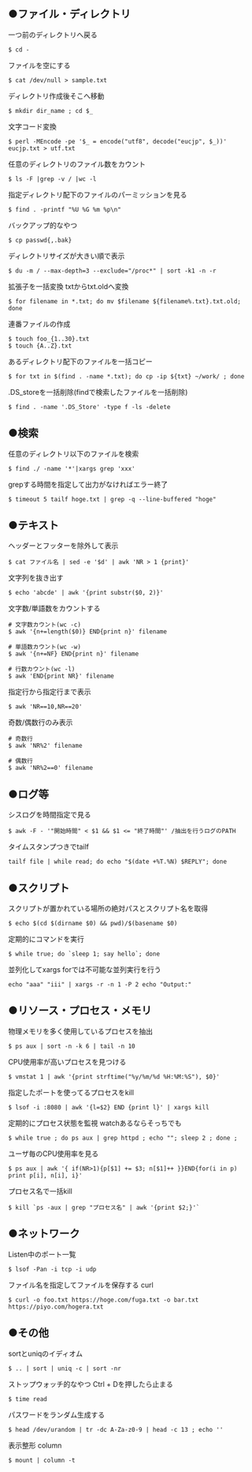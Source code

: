 ## ●ファイル・ディレクトリ

一つ前のディレクトリへ戻る<br>
```
$ cd -
```

ファイルを空にする<br>
```
$ cat /dev/null > sample.txt
```

ディレクトリ作成後そこへ移動<br>
```
$ mkdir dir_name ; cd $_
```

文字コード変換<br>
```
$ perl -MEncode -pe '$_ = encode("utf8", decode("eucjp", $_))' eucjp.txt > utf.txt
```

任意のディレクトリのファイル数をカウント<br>
```
$ ls -F |grep -v / |wc -l
```

指定ディレクトリ配下のファイルのパーミッションを見る<br>
```
$ find . -printf "%U %G %m %p\n"
```

バックアップ的なやつ<br>
```
$ cp passwd{,.bak}
```

ディレクトリサイズが大きい順で表示<br>
```
$ du -m / --max-depth=3 --exclude="/proc*" | sort -k1 -n -r
```

拡張子を一括変換  txtからtxt.oldへ変換<br>
```
$ for filename in *.txt; do mv $filename ${filename%.txt}.txt.old; done
```

連番ファイルの作成<br>
```
$ touch foo_{1..30}.txt
$ touch {A..Z}.txt
```

あるディレクトリ配下のファイルを一括コピー<br>
```
$ for txt in $(find . -name *.txt); do cp -ip ${txt} ~/work/ ; done
```

.DS_storeを一括削除(findで検索したファイルを一括削除)<br>
```
$ find . -name '.DS_Store' -type f -ls -delete
```

## ●検索
任意のディレクトリ以下のファイルを検索<br>
```
$ find ./ -name '*'|xargs grep 'xxx'
```

grepする時間を指定して出力がなければエラー終了<br>
```
$ timeout 5 tailf hoge.txt | grep -q --line-buffered "hoge"
```

## ●テキスト
ヘッダーとフッターを除外して表示<br>
```
$ cat ファイル名 | sed -e '$d' | awk 'NR > 1 {print}'
```

文字列を抜き出す<br>
```
$ echo 'abcde' | awk '{print substr($0, 2)}'
```

文字数/単語数をカウントする<br>
```
# 文字数カウント(wc -c)
$ awk '{n+=length($0)} END{print n}' filename

# 単語数カウント(wc -w)
$ awk '{n+=NF} END{print n}' filename

# 行数カウント(wc -l)
$ awk 'END{print NR}' filename
```

指定行から指定行まで表示<br>
```
$ awk 'NR==10,NR==20'
```

奇数/偶数行のみ表示<br>
```
# 奇数行
$ awk 'NR%2' filename

# 偶数行
$ awk 'NR%2==0' filename
```

## ●ログ等
シスログを時間指定で見る<br>
```
$ awk -F - '"開始時間" < $1 && $1 <= "終了時間"' /抽出を行うログのPATH
```

タイムスタンプつきでtailf<br>
```
tailf file | while read; do echo "$(date +%T.%N) $REPLY"; done
```

## ●スクリプト
スクリプトが置かれている場所の絶対パスとスクリプト名を取得<br>
```
$ echo $(cd $(dirname $0) && pwd)/$(basename $0)
```

定期的にコマンドを実行<br>
```
$ while true; do `sleep 1; say hello`; done
```

並列化してxargs  forでは不可能な並列実行を行う<br>
```
echo "aaa" "iii" | xargs -r -n 1 -P 2 echo "Output:"
```

## ●リソース・プロセス・メモリ
物理メモリを多く使用しているプロセスを抽出<br>
```
$ ps aux | sort -n -k 6 | tail -n 10
```

CPU使用率が高いプロセスを見つける<br>
```
$ vmstat 1 | awk '{print strftime("%y/%m/%d %H:%M:%S"), $0}'
```

指定したポートを使ってるプロセスをkill<br>
```
$ lsof -i :8080 | awk '{l=$2} END {print l}' | xargs kill
```

定期的にプロセス状態を監視 watchあるならそっちでも<br>
```
$ while true ; do ps aux | grep httpd ; echo ""; sleep 2 ; done ;
```

ユーザ毎のCPU使用率を見る<br>
```
$ ps aux | awk '{ if(NR>1){p[$1] += $3; n[$1]++ }}END{for(i in p) print p[i], n[i], i}'
```

プロセス名で一括kill<br>
```
$ kill `ps -aux | grep "プロセス名" | awk '{print $2;}'`
```

## ●ネットワーク
Listen中のポート一覧<br>
```
$ lsof -Pan -i tcp -i udp
```

ファイル名を指定してファイルを保存する curl<br>
```
$ curl -o foo.txt https://hoge.com/fuga.txt -o bar.txt https://piyo.com/hogera.txt
```

## ●その他
sortとuniqのイディオム<br>
```
$ .. | sort | uniq -c | sort -nr
```

ストップウォッチ的なやつ Ctrl + Dを押したら止まる<br>
```
$ time read
```

パスワードをランダム生成する<br>
```
$ head /dev/urandom | tr -dc A-Za-z0-9 | head -c 13 ; echo ''
```

表示整形 column<br>
```
$ mount | column -t
```
